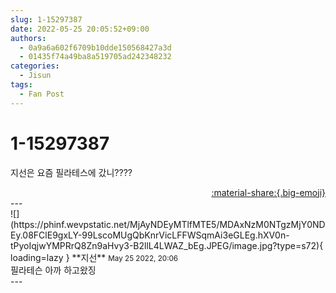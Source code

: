 ```yaml
---
slug: 1-15297387
date: 2022-05-25 20:05:52+09:00
authors:
  - 0a9a6a602f6709b10dde150568427a3d
  - 01435f74a49ba8a519705ad242348232
categories:
  - Jisun
tags:
  - Fan Post
---
```


# 1-15297387

<div class="post-container" markdown="1">
<div class="content-container md-sidebar__scrollwrap" markdown="1">

지선은 요즘 필라테스에 갔니????

</div>
</div>

<div style="text-align: right;" markdown="1">
<a href="https://weverse.io/fromis9/fanpost/1-15297387" style="text-align: right;">:material-share:{.big-emoji}</a>
</div>
---

<div class="comments-container md-sidebar__scrollwrap" markdown="1">
<div class="comment" markdown="1">
<div class='id-container' markdown="1">
![](https://phinf.wevpstatic.net/MjAyNDEyMTlfMTE5/MDAxNzM0NTgzMjY0NDEy.08FClE9gxLY-99LscoMUgQbKnrVicLFFWSqmAi3eGLEg.hXV0n-tPyoIqjwYMPRrQ8Zn9aHvy3-B2llL4LWAZ_bEg.JPEG/image.jpg?type=s72){ loading=lazy }
**<span class="artist">지선</span>** <small>May 25 2022, 20:06</small><br>
</div>
<div class='comment-body' markdown="1">
필라테슨 아까 하고왔징
</div>
</div>
</div>
---
